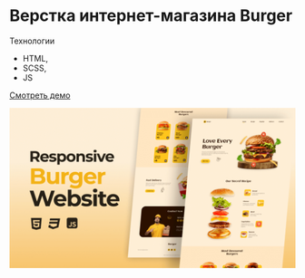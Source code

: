 # Верстка интернет-магазина Burger

Технологии
- HTML,
- SCSS,
- JS

[Смотреть демо]([https://malinmaxim.github.io/Panto/](https://malinmaxim.github.io/Burger/))


![preview img](/preview.png)
